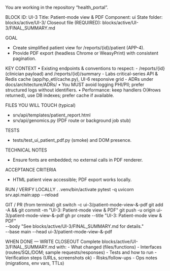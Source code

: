You are working in the repository “health_portal”.

BLOCK
  ID: UI-3
  Title: Patient-mode view & PDF
  Component: ui
  State folder: blocks/active/UI-3/
  Closeout file (REQUIRED): blocks/active/UI-3/FINAL_SUMMARY.md

GOAL
  - Create simplified patient view for /reports/{id}/patient (APP-4).
  - Provide PDF export (headless Chrome or WeasyPrint) with consistent pagination.

KEY CONTEXT
  • Existing endpoints & conventions to respect:
    - /reports/{id} (clinician payload) and /reports/{id}/summary
    - Labs critical-series API & Redis cache (app/hp_etl/cache.py), UI-6 responsive grid
    - ADRs under docs/architecture/ADRs/
  • You MUST avoid logging PHI/PII; prefer structured logs without identifiers.
  • Performance: keep handlers O(#rows returned), use DB indexes; prefer cache if available.

FILES YOU WILL TOUCH (typical)
  - srv/api/templates/patient_report.html
  - srv/api/genomics.py (PDF route or background job stub)

TESTS
  - tests/test_ui_patient_pdf.py (smoke) and DOM presence.

TECHNICAL NOTES
  - Ensure fonts are embedded; no external calls in PDF renderer.

ACCEPTANCE CRITERIA
  - HTML patient view accessible; PDF export works locally.

RUN / VERIFY LOCALLY
  . .venv/bin/activate
  pytest -q
  uvicorn srv.api.main:app --reload

GIT / PR (from terminal)
  git switch -c ui-3/patient-mode-view-&-pdf
  git add -A && git commit -m "UI-3: Patient-mode view & PDF"
  git push -u origin ui-3/patient-mode-view-&-pdf
  gh pr create --title "UI-3: Patient-mode view & PDF" \
               --body "See blocks/active/UI-3/FINAL_SUMMARY.md for details." \
               --base main --head ui-3/patient-mode-view-&-pdf

WHEN DONE — WRITE CLOSEOUT
  Complete blocks/active/UI-3/FINAL_SUMMARY.md with:
    - What changed (files/functions)
    - Interfaces (routes/SQL/DOM; sample requests/responses)
    - Tests and how to run
    - Verification steps (URLs, screenshots ok)
    - Risks/follow-ups
    - Ops notes (migrations, env vars, TTLs)

